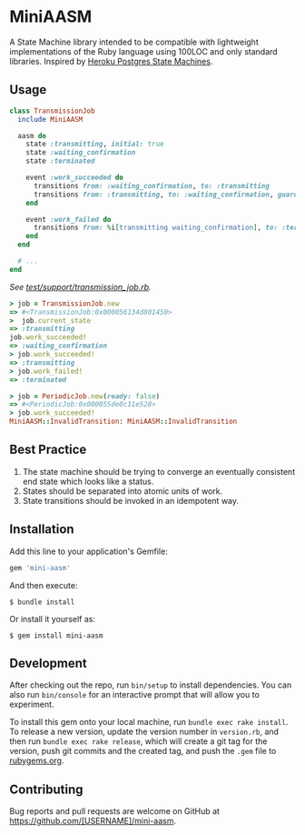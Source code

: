 # MiniAASM

A State Machine library intended to be compatible with lightweight implementations of the Ruby language using 100LOC and only standard libraries. Inspired by [Heroku Postgres State Machines](https://www.citusdata.com/blog/2016/08/12/state-machines-to-run-databases/).

## Usage

```ruby
class TransmissionJob
  include MiniAASM

  aasm do
    state :transmitting, initial: true
    state :waiting_confirmation
    state :terminated

    event :work_succeeded do
      transitions from: :waiting_confirmation, to: :transmitting
      transitions from: :transmitting, to: :waiting_confirmation, guard: %i[hold?]
    end

    event :work_failed do
      transitions from: %i[transmitting waiting_confirmation], to: :terminated
    end
  end

  # ...
end
```

_See [test/support/transmission_job.rb](test/support/transmission_job.rb)._

```ruby
> job = TransmissionJob.new
=> #<TransmissionJob:0x000056134d801450>
>  job.current_state
=> :transmitting
job.work_succeeded!
=> :waiting_confirmation
> job.work_succeeded!
=> :transmitting
> job.work_failed!
=> :terminated
```

```ruby
> job = PeriodicJob.new(ready: false)
=> #<PeriodicJob:0x000055de0c11e528>
> job.work_succeeded!
MiniAASM::InvalidTransition: MiniAASM::InvalidTransition
```

## Best Practice

1. The state machine should be trying to converge an eventually consistent end state which looks like a status.
2. States should be separated into atomic units of work.
3. State transitions should be invoked in an idempotent way.
  
## Installation

Add this line to your application's Gemfile:

```ruby
gem 'mini-aasm'
```

And then execute:

    $ bundle install

Or install it yourself as:

    $ gem install mini-aasm

## Development

After checking out the repo, run `bin/setup` to install dependencies. You can also run `bin/console` for an interactive prompt that will allow you to experiment.

To install this gem onto your local machine, run `bundle exec rake install`. To release a new version, update the version number in `version.rb`, and then run `bundle exec rake release`, which will create a git tag for the version, push git commits and the created tag, and push the `.gem` file to [rubygems.org](https://rubygems.org).

## Contributing

Bug reports and pull requests are welcome on GitHub at https://github.com/[USERNAME]/mini-aasm.
